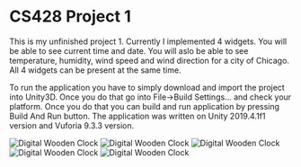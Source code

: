 # CS428 Project 1
This is my unfinished project 1. Currently I implemented 4 widgets. You will be able to see current time and date. 
You will aslo be able to see temperature, humidity, wind speed and wind direction for a city of Chicago. All 4 widgets can be present at the same time.

To run the application you have to simply download and import the project into Unity3D. Once you do that go into File->Build Settings... and check your platform.
Once you do that you can build and run application by pressing Build And Run button. The application was written on Unity 2019.4.1f1 version and Vuforia 9.3.3 version.

![Digital Wooden Clock](https://github.com/mperko6/cs428_Perkowski_Marcin_Project1/blob/master/Digital%20Wooden%20Clock.png)
![Digital Wooden Clock](https://github.com/mperko6/cs428_Perkowski_Marcin_Project1/blob/master/Digital%20Wooden%20Clock.png)
![Digital Wooden Clock](https://github.com/mperko6/cs428_Perkowski_Marcin_Project1/blob/master/Digital%20Wooden%20Clock.png)
![Digital Wooden Clock](https://github.com/mperko6/cs428_Perkowski_Marcin_Project1/blob/master/Digital%20Wooden%20Clock.png)
![Digital Wooden Clock](https://github.com/mperko6/cs428_Perkowski_Marcin_Project1/blob/master/Digital%20Wooden%20Clock.png)
